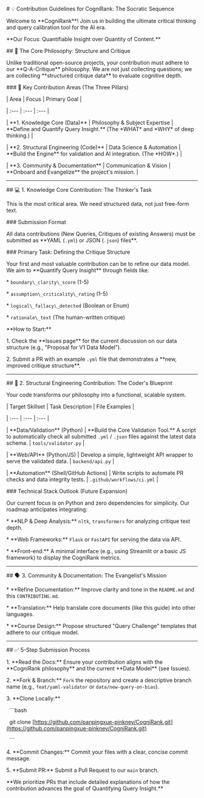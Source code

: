 \# 💡 Contribution Guidelines for CogniRank: The Socratic Sequence



Welcome to \*\*CogniRank\*\*! Join us in building the ultimate critical thinking and query calibration tool for the AI era.



\*\*Our Focus: Quantifiable Insight over Quantity of Content.\*\*



\## 🚀 The Core Philosophy: Structure and Critique



Unlike traditional open-source projects, your contribution must adhere to our \*\*Q-A-Critique\*\* philosophy. We are not just collecting questions; we are collecting \*\*structured critique data\*\* to evaluate cognitive depth.



\### 🎯 Key Contribution Areas (The Three Pillars)



| Area | Focus | Primary Goal |

| :--- | :--- | :--- |

| \*\*1. Knowledge Core (Data)\*\* | Philosophy \& Subject Expertise | \*\*Define and Quantify Query Insight.\*\* (The \*WHAT\* and \*WHY\* of deep thinking.) |

| \*\*2. Structural Engineering (Code)\*\* | Data Science \& Automation | \*\*Build the Engine\*\* for validation and AI integration. (The \*HOW\*.) |

| \*\*3. Community \& Documentation\*\* | Communication \& Vision | \*\*Onboard and Evangelize\*\* the project's mission. |



---



\## 💻 1. Knowledge Core Contribution: The Thinker's Task



This is the most critical area. We need structured data, not just free-form text.



\### Submission Format



All data contributions (New Queries, Critiques of existing Answers) must be submitted as \*\*YAML (`.yml`) or JSON (`.json`) files\*\*.



\### Primary Task: Defining the Critique Structure



Your first and most valuable contribution can be to refine our data model. We aim to \*\*Quantify Query Insight\*\* through fields like:



\* `boundary\_clarity\_score` (1-5)

\* `assumption\_criticality\_rating` (1-5)

\* `logical\_fallacy\_detected` (Boolean or Enum)

\* `rationale\_text` (The human-written critique)



\*\*How to Start:\*\*

1\.  Check the \*\*Issues page\*\* for the current discussion on our data structure (e.g., "Proposal for V1 Data Model").

2\.  Submit a PR with an example `.yml` file that demonstrates a \*\*new, improved critique structure\*\*.



---



\## 🔧 2. Structural Engineering Contribution: The Coder's Blueprint



Your code transforms our philosophy into a functional, scalable system.



| Target Skillset | Task Description | File Examples |

| :--- | :--- | :--- |

| \*\*Data/Validation\*\* (Python) | \*\*Build the Core Validation Tool.\*\* A script to automatically check all submitted `.yml` / `.json` files against the latest data schema. | `tools/validator.py` |

| \*\*Web/API\*\* (Python/JS) | Develop a simple, lightweight API wrapper to serve the validated data. | `backend/api.py` |

| \*\*Automation\*\* (Shell/GitHub Actions) | Write scripts to automate PR checks and data integrity tests. | `.github/workflows/ci.yml` |



\### Technical Stack Outlook (Future Expansion)



Our current focus is on Python and zero dependencies for simplicity. Our roadmap anticipates integrating:

\* \*\*NLP \& Deep Analysis:\*\* `nltk`, `transformers` for analyzing critique text depth.

\* \*\*Web Frameworks:\*\* `Flask` or `FastAPI` for serving the data via API.

\* \*\*Front-end:\*\* A minimal interface (e.g., using Streamlit or a basic JS framework) to display the CogniRank metrics.



---



\## 🗣️ 3. Community \& Documentation: The Evangelist's Mission



\* \*\*Refine Documentation:\*\* Improve clarity and tone in the `README.md` and this `CONTRIBUTING.md`.

\* \*\*Translation:\*\* Help translate core documents (like this guide) into other languages.

\* \*\*Course Design:\*\* Propose structured "Query Challenge" templates that adhere to our critique model.



---



\## ✅ 5-Step Submission Process



1\.  \*\*Read the Docs:\*\* Ensure your contribution aligns with the \*\*CogniRank philosophy\*\* and the current \*\*Data Model\*\* (see Issues).

2\.  \*\*Fork \& Branch:\*\* `Fork` the repository and create a descriptive branch name (e.g., `feat/yaml-validator` or `data/new-query-on-bias`).

3\.  \*\*Clone Locally:\*\*

&nbsp;   ```bash

&nbsp;   git clone \[https://github.com/panpingxue-pinkney/CogniRank.git](https://github.com/panpingxue-pinkney/CogniRank.git)

&nbsp;   ```

4\.  \*\*Commit Changes:\*\* Commit your files with a clear, concise commit message.

5\.  \*\*Submit PR:\*\* Submit a Pull Request to our `main` branch.



\*\*We prioritize PRs that include detailed explanations of how the contribution advances the goal of Quantifying Query Insight.\*\*

